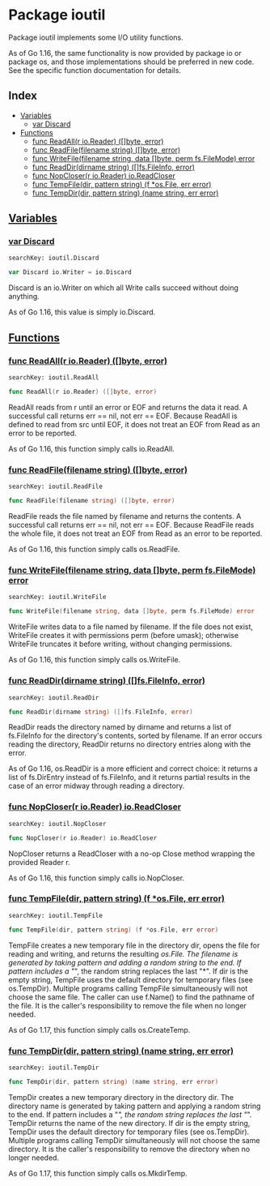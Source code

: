 # Package ioutil

Package ioutil implements some I/O utility functions. 

As of Go 1.16, the same functionality is now provided by package io or package os, and those implementations should be preferred in new code. See the specific function documentation for details. 

## Index

* [Variables](#var)
    * [var Discard](#Discard)
* [Functions](#func)
    * [func ReadAll(r io.Reader) ([]byte, error)](#ReadAll)
    * [func ReadFile(filename string) ([]byte, error)](#ReadFile)
    * [func WriteFile(filename string, data []byte, perm fs.FileMode) error](#WriteFile)
    * [func ReadDir(dirname string) ([]fs.FileInfo, error)](#ReadDir)
    * [func NopCloser(r io.Reader) io.ReadCloser](#NopCloser)
    * [func TempFile(dir, pattern string) (f *os.File, err error)](#TempFile)
    * [func TempDir(dir, pattern string) (name string, err error)](#TempDir)


## <a id="var" href="#var">Variables</a>

### <a id="Discard" href="#Discard">var Discard</a>

```
searchKey: ioutil.Discard
```

```Go
var Discard io.Writer = io.Discard
```

Discard is an io.Writer on which all Write calls succeed without doing anything. 

As of Go 1.16, this value is simply io.Discard. 

## <a id="func" href="#func">Functions</a>

### <a id="ReadAll" href="#ReadAll">func ReadAll(r io.Reader) ([]byte, error)</a>

```
searchKey: ioutil.ReadAll
```

```Go
func ReadAll(r io.Reader) ([]byte, error)
```

ReadAll reads from r until an error or EOF and returns the data it read. A successful call returns err == nil, not err == EOF. Because ReadAll is defined to read from src until EOF, it does not treat an EOF from Read as an error to be reported. 

As of Go 1.16, this function simply calls io.ReadAll. 

### <a id="ReadFile" href="#ReadFile">func ReadFile(filename string) ([]byte, error)</a>

```
searchKey: ioutil.ReadFile
```

```Go
func ReadFile(filename string) ([]byte, error)
```

ReadFile reads the file named by filename and returns the contents. A successful call returns err == nil, not err == EOF. Because ReadFile reads the whole file, it does not treat an EOF from Read as an error to be reported. 

As of Go 1.16, this function simply calls os.ReadFile. 

### <a id="WriteFile" href="#WriteFile">func WriteFile(filename string, data []byte, perm fs.FileMode) error</a>

```
searchKey: ioutil.WriteFile
```

```Go
func WriteFile(filename string, data []byte, perm fs.FileMode) error
```

WriteFile writes data to a file named by filename. If the file does not exist, WriteFile creates it with permissions perm (before umask); otherwise WriteFile truncates it before writing, without changing permissions. 

As of Go 1.16, this function simply calls os.WriteFile. 

### <a id="ReadDir" href="#ReadDir">func ReadDir(dirname string) ([]fs.FileInfo, error)</a>

```
searchKey: ioutil.ReadDir
```

```Go
func ReadDir(dirname string) ([]fs.FileInfo, error)
```

ReadDir reads the directory named by dirname and returns a list of fs.FileInfo for the directory's contents, sorted by filename. If an error occurs reading the directory, ReadDir returns no directory entries along with the error. 

As of Go 1.16, os.ReadDir is a more efficient and correct choice: it returns a list of fs.DirEntry instead of fs.FileInfo, and it returns partial results in the case of an error midway through reading a directory. 

### <a id="NopCloser" href="#NopCloser">func NopCloser(r io.Reader) io.ReadCloser</a>

```
searchKey: ioutil.NopCloser
```

```Go
func NopCloser(r io.Reader) io.ReadCloser
```

NopCloser returns a ReadCloser with a no-op Close method wrapping the provided Reader r. 

As of Go 1.16, this function simply calls io.NopCloser. 

### <a id="TempFile" href="#TempFile">func TempFile(dir, pattern string) (f *os.File, err error)</a>

```
searchKey: ioutil.TempFile
```

```Go
func TempFile(dir, pattern string) (f *os.File, err error)
```

TempFile creates a new temporary file in the directory dir, opens the file for reading and writing, and returns the resulting *os.File. The filename is generated by taking pattern and adding a random string to the end. If pattern includes a "*", the random string replaces the last "*". If dir is the empty string, TempFile uses the default directory for temporary files (see os.TempDir). Multiple programs calling TempFile simultaneously will not choose the same file. The caller can use f.Name() to find the pathname of the file. It is the caller's responsibility to remove the file when no longer needed. 

As of Go 1.17, this function simply calls os.CreateTemp. 

### <a id="TempDir" href="#TempDir">func TempDir(dir, pattern string) (name string, err error)</a>

```
searchKey: ioutil.TempDir
```

```Go
func TempDir(dir, pattern string) (name string, err error)
```

TempDir creates a new temporary directory in the directory dir. The directory name is generated by taking pattern and applying a random string to the end. If pattern includes a "*", the random string replaces the last "*". TempDir returns the name of the new directory. If dir is the empty string, TempDir uses the default directory for temporary files (see os.TempDir). Multiple programs calling TempDir simultaneously will not choose the same directory. It is the caller's responsibility to remove the directory when no longer needed. 

As of Go 1.17, this function simply calls os.MkdirTemp. 

